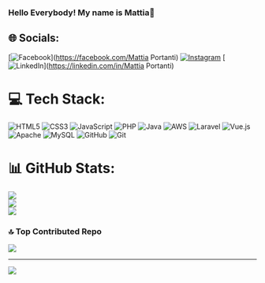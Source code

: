 ### Hello Everybody! My name is Mattia👋

## 🌐 Socials:
[![Facebook](https://img.shields.io/badge/Facebook-%231877F2.svg?logo=Facebook&logoColor=white)](https://facebook.com/Mattia Portanti) [![Instagram](https://img.shields.io/badge/Instagram-%23E4405F.svg?logo=Instagram&logoColor=white)](https://instagram.com/tia_portanti) [![LinkedIn](https://img.shields.io/badge/LinkedIn-%230077B5.svg?logo=linkedin&logoColor=white)](https://linkedin.com/in/Mattia Portanti) 

# 💻 Tech Stack:
![HTML5](https://img.shields.io/badge/html5-%23E34F26.svg?style=for-the-badge&logo=html5&logoColor=white) ![CSS3](https://img.shields.io/badge/css3-%231572B6.svg?style=for-the-badge&logo=css3&logoColor=white) ![JavaScript](https://img.shields.io/badge/javascript-%23323330.svg?style=for-the-badge&logo=javascript&logoColor=%23F7DF1E) ![PHP](https://img.shields.io/badge/php-%23777BB4.svg?style=for-the-badge&logo=php&logoColor=white) ![Java](https://img.shields.io/badge/java-%23ED8B00.svg?style=for-the-badge&logo=openjdk&logoColor=white) ![AWS](https://img.shields.io/badge/AWS-%23FF9900.svg?style=for-the-badge&logo=amazon-aws&logoColor=white) ![Laravel](https://img.shields.io/badge/laravel-%23FF2D20.svg?style=for-the-badge&logo=laravel&logoColor=white) ![Vue.js](https://img.shields.io/badge/vue.js-%2335495e.svg?style=for-the-badge&logo=vuedotjs&logoColor=%234FC08D) ![Apache](https://img.shields.io/badge/apache-%23D42029.svg?style=for-the-badge&logo=apache&logoColor=white) ![MySQL](https://img.shields.io/badge/mysql-4479A1.svg?style=for-the-badge&logo=mysql&logoColor=white) ![GitHub](https://img.shields.io/badge/github-%23121011.svg?style=for-the-badge&logo=github&logoColor=white) ![Git](https://img.shields.io/badge/git-%23F05033.svg?style=for-the-badge&logo=git&logoColor=white)
# 📊 GitHub Stats:
![](https://github-readme-stats.vercel.app/api?username=tiiaaaa&theme=great-gatsby&hide_border=false&include_all_commits=false&count_private=false)<br/>
![](https://github-readme-streak-stats.herokuapp.com/?user=tiiaaaa&theme=great-gatsby&hide_border=false)<br/>
![](https://github-readme-stats.vercel.app/api/top-langs/?username=tiiaaaa&theme=great-gatsby&hide_border=false&include_all_commits=false&count_private=false&layout=compact)

### 🔝 Top Contributed Repo
![](https://github-contributor-stats.vercel.app/api?username=tiiaaaa&limit=5&theme=great-gatsby&combine_all_yearly_contributions=true)

---
[![](https://visitcount.itsvg.in/api?id=tiiaaaa&icon=1&color=2)](https://visitcount.itsvg.in)

<!-- Proudly created with GPRM ( https://gprm.itsvg.in ) -->
